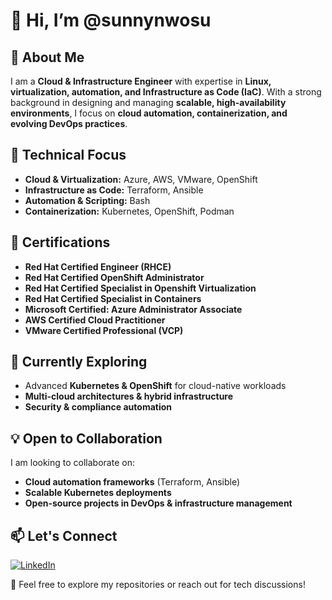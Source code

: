 # 👋 Hi, I’m @sunnynwosu  

## 🚀 About Me  
I am a **Cloud & Infrastructure Engineer** with expertise in **Linux, virtualization, automation, and Infrastructure as Code (IaC)**. With a strong background in designing and managing **scalable, high-availability environments**, I focus on **cloud automation, containerization, and evolving DevOps practices**.  

## 🔧 Technical Focus  
- **Cloud & Virtualization:** Azure, AWS, VMware, OpenShift  
- **Infrastructure as Code:** Terraform, Ansible  
- **Automation & Scripting:** Bash  
- **Containerization:** Kubernetes, OpenShift, Podman

## 🏅 Certifications  
- **Red Hat Certified Engineer (RHCE)**  
- **Red Hat Certified OpenShift Administrator**  
- **Red Hat Certified Specialist in Openshift Virtualization**  
- **Red Hat Certified Specialist in Containers**  
- **Microsoft Certified: Azure Administrator Associate**
- **AWS Certified Cloud Practitioner** 
- **VMware Certified Professional (VCP)**  

## 🌱 Currently Exploring  
- Advanced **Kubernetes & OpenShift** for cloud-native workloads  
- **Multi-cloud architectures & hybrid infrastructure**  
- **Security & compliance automation**  

## 💡 Open to Collaboration  
I am looking to collaborate on:  
- **Cloud automation frameworks** (Terraform, Ansible)  
- **Scalable Kubernetes deployments**  
- **Open-source projects in DevOps & infrastructure management**  

## 📫 Let's Connect  
[![LinkedIn](https://img.shields.io/badge/LinkedIn-Connect-blue?logo=linkedin)](https://www.linkedin.com/in/sunny-nwosu)  

📩 Feel free to explore my repositories or reach out for tech discussions!  
